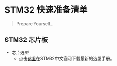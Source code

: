 # STM32 快速准备清单
> Prepare Yourself...
## STM32 芯片板
 - 芯片选型
    + 点击[这里](https://static.stmcu.com.cn/upload/Selection_Guide.pdf)在STM32中文官网下载最新的选型手册。